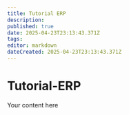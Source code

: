 ```yaml
---
title: Tutorial ERP
description: 
published: true
date: 2025-04-23T23:13:43.371Z
tags: 
editor: markdown
dateCreated: 2025-04-23T23:13:43.371Z
---
```


# Tutorial-ERP
Your content here